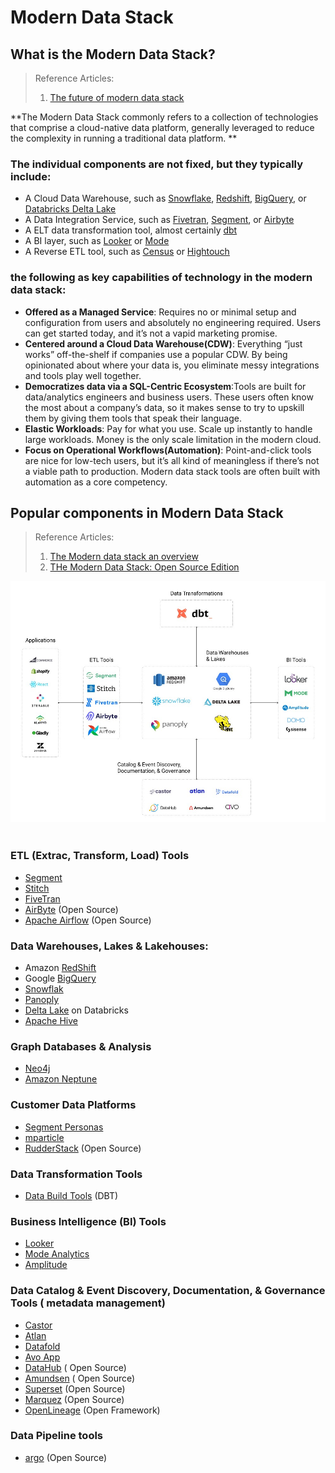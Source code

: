 # Modern Data Stack

## What is the Modern Data Stack? 
> Reference Articles:
>
> 1. [The future of modern data stack](https://continual.ai/post/the-future-of-the-modern-data-stack)

**The Modern Data Stack commonly refers to a collection of technologies that comprise a cloud-native data platform, generally leveraged to reduce the complexity in running a traditional data platform. **

### The individual components are not fixed, but they typically include: 

* A Cloud Data Warehouse, such as [Snowflake](https://www.snowflake.com/), [Redshift](https://aws.amazon.com/pm/redshift), [BigQuery](https://cloud.google.com/bigquery), or [Databricks Delta Lake](https://databricks.com/product/delta-lake-on-databricks)
* A Data Integration Service, such as [Fivetran](http://fivetran.com/), [Segment](http://segment.com/), or [Airbyte](http://airbyte.io/)
* A ELT data transformation tool, almost certainly [dbt](https://www.getdbt.com/)
* A BI layer, such as [Looker](https://looker.com/) or [Mode](http://mode.com/) 
* A Reverse ETL tool, such as [Census](http://getcensus.com/) or [Hightouch](http://hightouch.io/) 

### the following as key capabilities of technology in the modern data stack:

* **Offered as a Managed Service**: Requires no or minimal setup and configuration from users and absolutely no engineering required. Users can get started today, and it’s not a vapid marketing promise. 
* **Centered around a Cloud Data Warehouse(CDW)**: Everything “just works” off-the-shelf if companies use a popular CDW. By being opinionated about where your data is, you eliminate messy integrations and tools play well together.  
* **Democratizes data via a SQL-Centric Ecosystem**:Tools are built for data/analytics engineers and business users. These users often know the most about a company’s data, so it makes sense to try to upskill them by giving them tools that speak their language.  
* **Elastic Workloads**: Pay for what you use. Scale up instantly to handle large workloads. Money is the only scale limitation in the modern cloud. 
* **Focus on Operational Workflows(Automation)**: Point-and-click tools are nice for low-tech users, but it’s all kind of meaningless if there’s not a viable path to production. Modern data stack tools are often built with automation as a core competency. 


## Popular components in Modern Data Stack 
> Reference Articles:
>
> 1. [The Modern data stack an overview](https://medium.com/weareinclined/the-modern-data-stack-an-overview-7f4fcfb58355)
> 2. [THe Modern Data Stack: Open Source Edition](https://www.datafold.com/blog/the-modern-data-stack-open-source-edition)


![zoomify](imgs/modern-data-stack.png)<br></br>

### ETL (Extrac, Transform, Load) Tools

* [Segment](https://segment.com/)
* [Stitch](https://www.stitchdata.com/)
* [FiveTran](https://www.fivetran.com/)
* [AirByte](https://airbyte.com/) (Open Source)
* [Apache Airflow](https://airflow.apache.org/) (Open Source)


### Data Warehouses, Lakes & Lakehouses:
* Amazon [RedShift](https://aws.amazon.com/pm/redshift/)
* Google [BigQuery](https://cloud.google.com/bigquery)
* [Snowflak](https://www.snowflake.com/)
* [Panoply](https://panoply.io/)
* [Delta Lake](https://databricks.com/product/delta-lake-on-databricks) on Databricks
* [Apache Hive](https://hive.apache.org/)

### Graph Databases & Analysis
* [Neo4j](https://neo4j.com/)
* [Amazon Neptune](https://aws.amazon.com/neptune/)

### Customer Data Platforms
* [Segment Personas](https://segment.com/)
* [mparticle](https://www.mparticle.com/)
* [RudderStack](https://rudderstack.com/) (Open Source)

### Data Transformation Tools
* [Data Build Tools](https://www.getdbt.com/) (DBT)

### Business Intelligence (BI) Tools
* [Looker](https://looker.com/)
* [Mode Analytics](https://mode.com/)
* [Amplitude](https://amplitude.com/)

### Data Catalog & Event Discovery, Documentation, & Governance Tools ( metadata management)
* [Castor](https://www.castordoc.com/)
* [Atlan](https://atlan.com/)
* [Datafold](https://www.datafold.com/)
* [Avo App](https://www.avo.app/)
* [DataHub](https://datahubproject.io/) ( Open Source)
* [Amundsen](https://www.amundsen.io/amundsen/) ( Open Source)
* [Superset](https://superset.apache.org/) (Open Source)
* [Marquez](https://marquezproject.github.io/marquez/) (Open Source)
* [OpenLineage](https://openlineage.io/) (Open Framework)

### Data Pipeline tools
* [argo](https://argoproj.github.io/) (Open Source)
